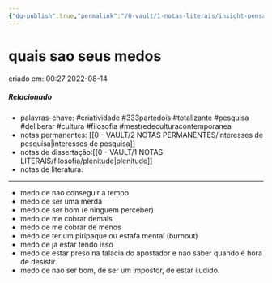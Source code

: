 ```yaml
---
{"dg-publish":true,"permalink":"/0-vault/1-notas-literais/insight-pensamento-e-meditacao/quais-sao-seus-medos/","tags":["criatividade","333partedois","totalizante","pesquisa","deliberar","cultura","filosofia","mestredeculturacontemporanea"],"dgHomeLink":true,"dgShowLocalGraph":true,"dgShowFileTree":true,"dgEnableSearch":true}
---
```


# quais sao seus medos
criado em: 00:27 2022-08-14

##### Relacionado
- palavras-chave: #criatividade #333partedois #totalizante #pesquisa #deliberar #cultura #filosofia  #mestredeculturacontemporanea   
- notas permanentes: [[0 - VAULT/2 NOTAS PERMANENTES/interesses de pesquisa\|interesses de pesquisa]]
- notas de dissertação:[[0 - VAULT/1 NOTAS LITERAIS/filosofia/plenitude\|plenitude]]
- notas de literatura: 

---
- medo de nao conseguir a tempo
- medo de ser uma merda
- medo de ser bom (e ninguem perceber)
- medo de me cobrar demais
- medo de me cobrar de menos
- medo de ter um piripaque ou estafa mental (burnout)
- medo de ja estar tendo isso
- medo de estar preso na falacia do apostador e nao saber quando é hora de desistir.
- medo de nao ser bom, de ser um impostor, de estar iludido.
